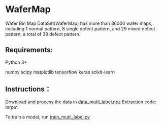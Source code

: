 # WaferMap

Wafer Bin Map DataSet(WaferMap) has more than 36000 wafer maps, including 1 normal pattern, 8 single defect pattern, and 29 mixed defect pattern, a total of 38 defect pattern.

## Requirements:

Python 3+

numpy scipy matplotlib tensorflow keras scikit-learn

## Instructions：
Download and process the data in [data_mutil_label.npz](https://pan.baidu.com/s/19aEazgpLMBPBzjePSCTgHw) Extraction code: mrpm

To train a model, run [train_mutil_label.py](train_mutil_label.py)
